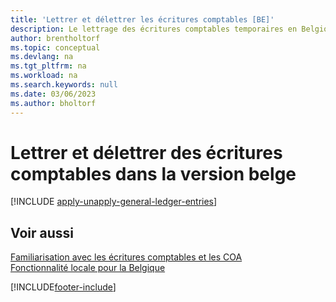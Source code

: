 ```yaml
---
title: 'Lettrer et délettrer les écritures comptables [BE]'
description: Le lettrage des écritures comptables temporaires en Belgique permet aux sociétés d'utiliser des comptes temporaires et de transfert dans la comptabilité.
author: brentholtorf
ms.topic: conceptual
ms.devlang: na
ms.tgt_pltfrm: na
ms.workload: na
ms.search.keywords: null
ms.date: 03/06/2023
ms.author: bholtorf
---
```

# Lettrer et délettrer des écritures comptables dans la version belge

[!INCLUDE [apply-unapply-general-ledger-entries](../includes/BENL/apply-unapply-general-ledger-entries.md)]

## Voir aussi

[Familiarisation avec les écritures comptables et les COA](../../finance-general-ledger.md)  
[Fonctionnalité locale pour la Belgique](belgium-local-functionality.md)


[!INCLUDE[footer-include](../../includes/footer-banner.md)]